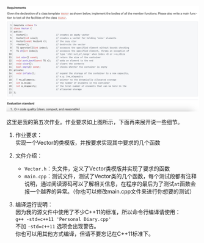 ![题目要求](/img/HW6.png)

这里是我的第五次作业。作业要求如上图所示，下面再来展开说一些细节。    
1. 作业要求：  
   实现一个Vector的类模版，并按要求实现其中要求的几个函数  

2. 文件介绍：  
   + `Vector.h`：头文件，定义了Vector类模版并实现了要求的函数
   + `main.cpp`：测试文件，测试了Vector类的几个函数，每个测试段都有注释说明，通过阅读源码可以了解相关信息，在程序的最后为了测试`at`函数会报一个越界的异常。（你也可以修改main.cpp文件来进行你想要的测试）  

3. 编译运行说明：  
   因为我的源文件中使用了不少C++11的标准，所以命令行编译请使用：  
   `g++ -std=c++11 'Personal Diary.cpp'`   
   不加 `-std=c++11` 选项会出现警告。  
   你也可以用其他方式编译，但请不要忘记在C++11标准下。 